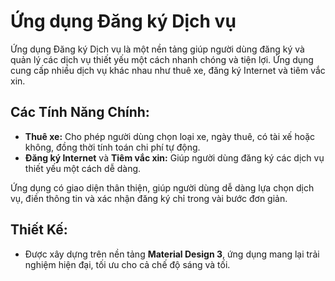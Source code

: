 # Ứng dụng Đăng ký Dịch vụ

Ứng dụng Đăng ký Dịch vụ là một nền tảng giúp người dùng đăng ký và quản lý các dịch vụ thiết yếu một cách nhanh chóng và tiện lợi. Ứng dụng cung cấp nhiều dịch vụ khác nhau như thuê xe, đăng ký Internet và tiêm vắc xin.

## Các Tính Năng Chính:
- **Thuê xe:** Cho phép người dùng chọn loại xe, ngày thuê, có tài xế hoặc không, đồng thời tính toán chi phí tự động.
- **Đăng ký Internet** và **Tiêm vắc xin:** Giúp người dùng đăng ký các dịch vụ thiết yếu một cách dễ dàng.
  
Ứng dụng có giao diện thân thiện, giúp người dùng dễ dàng lựa chọn dịch vụ, điền thông tin và xác nhận đăng ký chỉ trong vài bước đơn giản.

## Thiết Kế:
- Được xây dựng trên nền tảng **Material Design 3**, ứng dụng mang lại trải nghiệm hiện đại, tối ưu cho cả chế độ sáng và tối.
